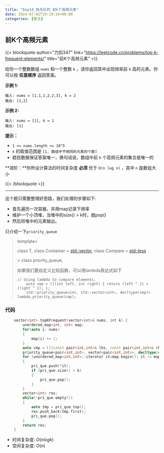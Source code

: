 ```yaml
---
title: "Day14_栈与队列 前k个高频元素"
date: 2024-07-02T19:19:24+08:00
categories: [算法]
---
```


## 前K个高频元素

{{< blockquote author="力扣347" link="https://leetcode.cn/problems/top-k-frequent-elements/" title="前K个高频元素" >}}

给你一个整数数组 `nums` 和一个整数 `k` ，请你返回其中出现频率前 `k` 高的元素。你可以按 **任意顺序** 返回答案。

 

**示例 1:**

```
输入: nums = [1,1,1,2,2,3], k = 2
输出: [1,2]
```

**示例 2:**

```
输入: nums = [1], k = 1
输出: [1]
```

 

**提示：**

- `1 <= nums.length <= 10^5`
- `k` 的取值范围是 `[1, 数组中不相同的元素的个数]`
- 题目数据保证答案唯一，换句话说，数组中前 `k` 个高频元素的集合是唯一的

 

**进阶：**你所设计算法的时间复杂度 **必须** 优于 `O(n log n)` ，其中 `n` 是数组大小

{{< /blockquote >}}

---

这个题只需要整理好思路，我们处理的步骤如下:

+ 首先遍历一次容器，并用map记录下频率
+ 维护一个小顶堆，当堆中的size() > k时，就pop()
+ 然后将堆中的元素输出。

只介绍一下`priority_queue`

> template<
>
>   class T,
>   class Container = [std::vector](http://en.cppreference.com/w/cpp/container/vector)<T>,
>   class Compare = [std::less](http://en.cppreference.com/w/cpp/utility/functional/less)<typename Container::value_type>
>
> \> class priority_queue;
>
> 如果我们要自定义比较函数，可以用lambda表达式如下
>
> ```
> // Using lambda to compare elements.
>     auto cmp = [](int left, int right) { return (left ^ 1) < (right ^ 1); };
>     std::priority_queue<int, std::vector<int>, decltype(cmp)> lambda_priority_queue(cmp);
> ```



### 代码

```c++
    vector<int> topKFrequent(vector<int>& nums, int k) {
        unordered_map<int, int> map;
        for(auto i: nums)
        {
            map[i] += 1;
        }
        auto cmp = [](const pair<int,int>& lhs, const pair<int,int>& rhs) {return lhs.second > rhs.second;};
        priority_queue<pair<int,int>, vector<pair<int,int>>, decltype(cmp)> pri_que;
        for (unordered_map<int,int>::iterator it=map.begin(); it != map.end(); it++)
        {
            pri_que.push(*it);
            if (pri_que.size() > k)
            {
                pri_que.pop();
            }
        }
        vector<int> res;
        while(!pri_que.empty())
        {
            auto tmp = pri_que.top();
            res.push_back(tmp.first);
            pri_que.pop();
        }
        return res;
    }
```

+ 时间复杂度: $O(nlogk)$
+ 空间复杂度: $O(n)$

